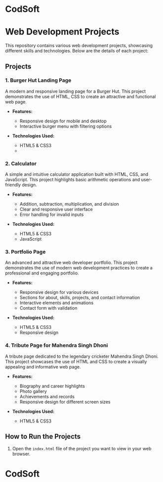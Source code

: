 # CodSoft
# Web Development Projects

This repository contains various web development projects, showcasing different skills and technologies. Below are the details of each project:

## Projects

### 1. Burger Hut Landing Page
A modern and responsive landing page for a Burger Hut. This project demonstrates the use of HTML, CSS  to create an attractive and functional web page.

- **Features:**
  - Responsive design for mobile and desktop
  - Interactive burger menu with filtering options

- **Technologies Used:**
  - HTML5 & CSS3
  - 
### 2. Calculator
A simple and intuitive calculator application built with HTML, CSS, and JavaScript. This project highlights basic arithmetic operations and user-friendly design.

- **Features:**
  - Addition, subtraction, multiplication, and division
  - Clear and responsive user interface
  - Error handling for invalid inputs

- **Technologies Used:**
  - HTML5 & CSS3
  - JavaScript 

### 3. Portfolio Page
An advanced and attractive web developer portfolio. This project demonstrates the use of modern web development practices to create a professional and engaging portfolio.

- **Features:**
  - Responsive design for various devices
  - Sections for about, skills, projects, and contact information
  - Interactive elements and animations
  - Contact form with validation

- **Technologies Used:**
  - HTML5 & CSS3
  - Responsive design

### 4. Tribute Page for Mahendra Singh Dhoni
A tribute page dedicated to the legendary cricketer Mahendra Singh Dhoni. This project showcases the use of HTML and CSS to create a visually appealing and informative web page.

- **Features:**
  - Biography and career highlights
  - Photo gallery
  - Achievements and records
  - Responsive design for different screen sizes

- **Technologies Used:**
  - HTML5 & CSS3

## How to Run the Projects

1. Open the `index.html` file of the project you want to view in your web browser.
# CodSoft
